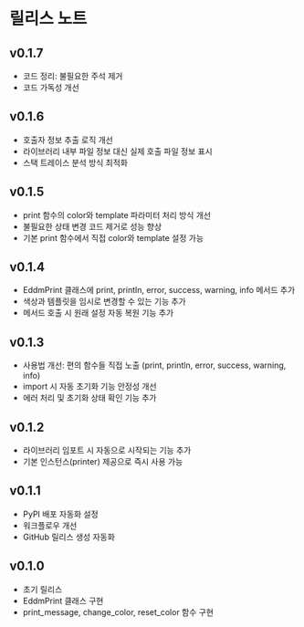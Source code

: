 # 릴리스 노트

## v0.1.7
- 코드 정리: 불필요한 주석 제거
- 코드 가독성 개선

## v0.1.6
- 호출자 정보 추출 로직 개선
- 라이브러리 내부 파일 정보 대신 실제 호출 파일 정보 표시
- 스택 트레이스 분석 방식 최적화

## v0.1.5
- print 함수의 color와 template 파라미터 처리 방식 개선
- 불필요한 상태 변경 코드 제거로 성능 향상
- 기본 print 함수에서 직접 color와 template 설정 가능

## v0.1.4
- EddmPrint 클래스에 print, println, error, success, warning, info 메서드 추가
- 색상과 템플릿을 임시로 변경할 수 있는 기능 추가
- 메서드 호출 시 원래 설정 자동 복원 기능 추가

## v0.1.3
- 사용법 개선: 편의 함수들 직접 노출 (print, println, error, success, warning, info)
- import 시 자동 초기화 기능 안정성 개선
- 에러 처리 및 초기화 상태 확인 기능 추가

## v0.1.2
- 라이브러리 임포트 시 자동으로 시작되는 기능 추가
- 기본 인스턴스(printer) 제공으로 즉시 사용 가능

## v0.1.1
- PyPI 배포 자동화 설정
- 워크플로우 개선
- GitHub 릴리스 생성 자동화

## v0.1.0
- 초기 릴리스
- EddmPrint 클래스 구현
- print_message, change_color, reset_color 함수 구현 